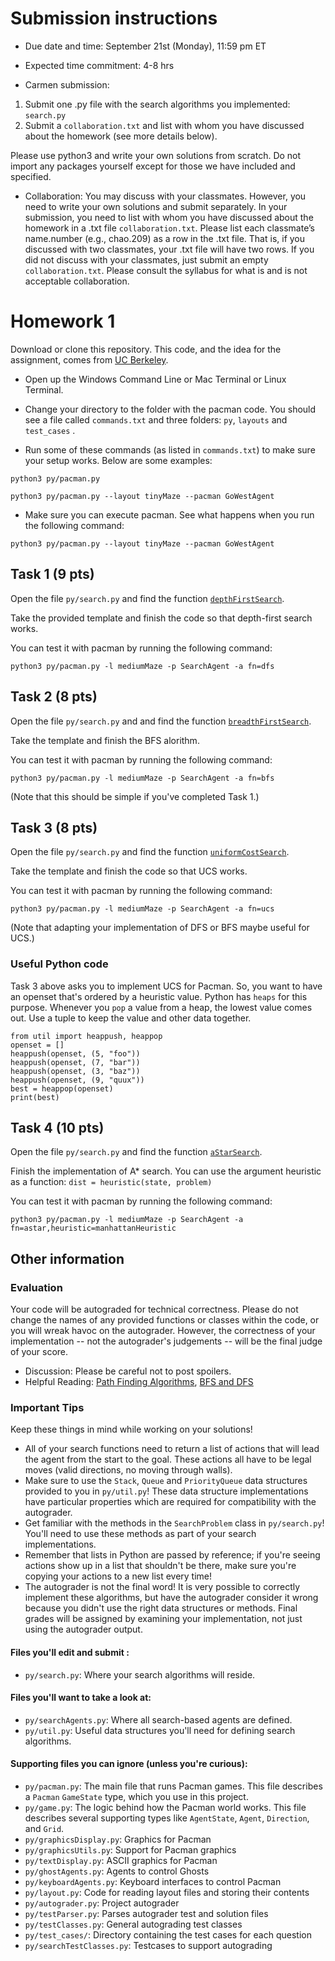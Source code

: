 # Submission instructions

* Due date and time: September 21st (Monday), 11:59 pm ET

* Expected time commitment: 4-8 hrs

* Carmen submission: 
1) Submit one .py file with the search algorithms you implemented: `search.py`
2) Submit a `collaboration.txt` and list with whom you have discussed about the homework (see more details below). 

Please use python3 and write your own solutions from scratch. Do not import any packages yourself except for those we have included and specified.

* Collaboration: You may discuss with your classmates. However, you need to write your own solutions and submit separately. In your submission, you need to list with whom you have discussed about the homework in a .txt file `collaboration.txt`. Please list each classmate’s name.number (e.g., chao.209) as a row in the .txt file. That is, if you discussed with two classmates, your .txt file will have two rows. If you did not discuss with your classmates, just submit an empty `collaboration.txt`. Please consult the syllabus for what is and is not acceptable collaboration.


# Homework 1

Download or clone this repository. This code, and the idea for the assignment, comes from [UC Berkeley](https://inst.eecs.berkeley.edu//~cs188/pacman/home.html).

* Open up the Windows Command Line or Mac Terminal or Linux Terminal.

* Change your directory to the folder with the pacman code. You should see a file called `commands.txt` and three folders: `py`, `layouts` and `test_cases` .

* Run some of these commands (as listed in `commands.txt`) to make sure your setup works. Below are some examples:

```
python3 py/pacman.py
```

```
python3 py/pacman.py --layout tinyMaze --pacman GoWestAgent
```

* Make sure you can execute pacman. See what happens when you run the following command:

```
python3 py/pacman.py --layout tinyMaze --pacman GoWestAgent
```

## Task 1 (9 pts)

Open the file `py/search.py` and find the function [`depthFirstSearch`](./py/search.py#L70). 

Take the provided template and finish the code so that depth-first search works. 

You can test it with pacman by running the following command: 

```
python3 py/pacman.py -l mediumMaze -p SearchAgent -a fn=dfs
```

## Task 2 (8 pts)

Open the file `py/search.py` and and find the function [`breadthFirstSearch`](./py/search.py#L90). 

Take the template and finish the BFS alorithm.  

You can test it with pacman by running the following command: 

```
python3 py/pacman.py -l mediumMaze -p SearchAgent -a fn=bfs
```

(Note that this should be simple if you've completed Task 1.)


## Task 3 (8 pts)

Open the file `py/search.py` and find the function  [`uniformCostSearch`](./py/search.py#L96). 

Take the template and finish the code so that UCS works. 

You can test it with pacman by running the following command: 

```
python3 py/pacman.py -l mediumMaze -p SearchAgent -a fn=ucs 
```

(Note that adapting your implementation of DFS or BFS maybe useful for UCS.)



### Useful Python code

Task 3 above asks you to implement UCS for Pacman. So, you want to have an openset that's ordered by a heuristic value. Python has `heaps` for this purpose. Whenever you `pop` a value from a heap, the lowest value comes out. Use a tuple to keep the value and other data together.

```
from util import heappush, heappop
openset = []
heappush(openset, (5, "foo"))
heappush(openset, (7, "bar"))
heappush(openset, (3, "baz"))
heappush(openset, (9, "quux"))
best = heappop(openset)
print(best)
```


## Task 4 (10 pts)

Open the file `py/search.py` and find the function  [`aStarSearch`](./py/search.py#L109). 

Finish the implementation of A* search. You can use the argument heuristic as a function: `dist = heuristic(state, problem)`

You can test it with pacman by running the following command: 

```
python3 py/pacman.py -l mediumMaze -p SearchAgent -a fn=astar,heuristic=manhattanHeuristic

```

## Other information

### Evaluation

Your code will be autograded for technical correctness. Please do not change the names of any provided functions or classes within the code, or you will wreak havoc on the autograder. However, the correctness of your implementation -- not the autograder's judgements -- will be the final judge of your score. 

* Discussion: Please be careful not to post spoilers.
* Helpful Reading: [Path Finding Algorithms](https://medium.com/omarelgabrys-blog/path-finding-algorithms-f65a8902eb40),  [BFS and DFS](https://eddmann.com/posts/depth-first-search-and-breadth-first-search-in-python/)


### Important Tips

Keep these things in mind while working on your solutions!
* All of your search functions need to return a list of actions that will lead the agent from the start to the goal. These actions all have to be legal moves (valid directions, no moving through walls).
* Make sure to use the `Stack`, `Queue` and `PriorityQueue` data structures provided to you in `py/util.py`! These data structure implementations have particular properties which are required for compatibility with the autograder.
* Get familiar with the methods in the `SearchProblem` class in `py/search.py`! You'll need to use these methods as part of your search implementations.
* Remember that lists in Python are passed by reference; if you're seeing actions show up in a list that shouldn't be there, make sure you're copying your actions to a new list every time!
* The autograder is not the final word! It is very possible to correctly implement these algorithms, but have the autograder consider it wrong because you didn't use the right data structures or methods. Final grades will be assigned by examining your implementation, not just using the autograder output.


####  Files you'll edit and submit :
* `py/search.py`: Where your search algorithms will reside.

#### Files you'll want to take a look at:
* `py/searchAgents.py`: Where all search-based agents are defined.
* `py/util.py`: Useful data structures you'll need for defining search algorithms.

#### Supporting files you can ignore (unless you're curious):


* `py/pacman.py`: The main file that runs Pacman games. This file describes a `Pacman` `GameState` type, which you use in this project.
* `py/game.py`: The logic behind how the Pacman world works. This file describes several supporting types like `AgentState`, `Agent`, `Direction`, and `Grid`.
* `py/graphicsDisplay.py`: Graphics for Pacman
* `py/graphicsUtils.py`: Support for Pacman graphics
* `py/textDisplay.py`: ASCII graphics for Pacman
* `py/ghostAgents.py`: Agents to control Ghosts
* `py/keyboardAgents.py`: Keyboard interfaces to control Pacman
* `py/layout.py`: Code for reading layout files and storing their contents
* `py/autograder.py`: Project autograder
* `py/testParser.py`: Parses autograder test and solution files
* `py/testClasses.py`: General autograding test classes
* `py/test_cases/`: Directory containing the test cases for each question
* `py/searchTestClasses.py`: Testcases to support autograding



